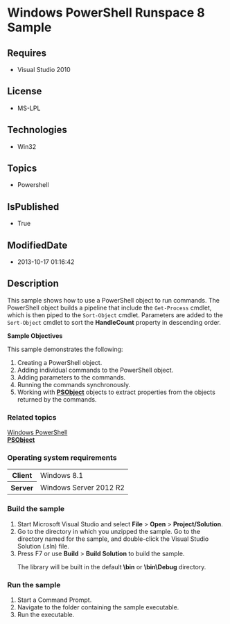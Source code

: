 # Windows PowerShell Runspace 8 Sample
## Requires
* Visual Studio 2010
## License
* MS-LPL
## Technologies
* Win32
## Topics
* Powershell
## IsPublished
* True
## ModifiedDate
* 2013-10-17 01:16:42
## Description

<div id="mainSection">
<p>This sample shows how to use a PowerShell object to run commands. The PowerShell object builds a pipeline that include the
<code>Get-Process</code> cmdlet, which is then piped to the <code>Sort-Object</code> cmdlet. Parameters are added to the
<code>Sort-Object</code> cmdlet to sort the <b>HandleCount</b> property in descending order.
</p>
<p><b>Sample Objectives</b></p>
<p>This sample demonstrates the following:</p>
<ol>
<li>Creating a PowerShell object. </li><li>Adding individual commands to the PowerShell object. </li><li>Adding parameters to the commands. </li><li>Running the commands synchronously. </li><li>Working with <a href="http://msdn.microsoft.com/en-us/library/windows/desktop/ms572584">
<b>PSObject</b></a> objects to extract properties from the objects returned by the commands.
</li></ol>
<p></p>
<h3><a id="related_topics"></a>Related topics</h3>
<dl><dt><a href="http://go.microsoft.com/fwlink/?LinkID=178145">Windows PowerShell</a>
</dt><dt><a href="http://msdn.microsoft.com/en-us/library/windows/desktop/ms572584"><b>PSObject</b></a>
</dt></dl>
<h3>Operating system requirements</h3>
<table>
<tbody>
<tr>
<th>Client</th>
<td><dt>Windows&nbsp;8.1 </dt></td>
</tr>
<tr>
<th>Server</th>
<td><dt>Windows Server&nbsp;2012&nbsp;R2 </dt></td>
</tr>
</tbody>
</table>
<h3>Build the sample</h3>
<p></p>
<ol>
<li>Start Microsoft Visual Studio and select <b>File</b> &gt; <b>Open</b> &gt; <b>
Project/Solution</b>. </li><li>Go to the directory in which you unzipped the sample. Go to the directory named for the sample, and double-click the Visual Studio Solution (.sln) file.
</li><li>Press F7 or use <b>Build</b> &gt; <b>Build Solution</b> to build the sample.
<p>The library will be built in the default<b> \bin</b> or <b>\bin\Debug</b> directory.</p>
</li></ol>
<p></p>
<h3>Run the sample</h3>
<p></p>
<ol>
<li>Start a Command Prompt. </li><li>Navigate to the folder containing the sample executable. </li><li>Run the executable. </li></ol>
<p></p>
</div>
